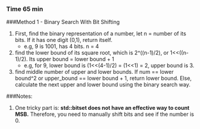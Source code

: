 ### Time 65 min

###Method 1 - Binary Search With Bit Shifting
1. First, find the binary representation of a number, let n = number of its bits. If it has one digit (0,1), return itself.
    - e.g, 9 is 1001, has 4 bits. n = 4
2. find the lower bound of its square root, which is 2^((n-1)/2), or 1<<((n-1)/2). Its upper bound = lower bound + 1
    - e.g, for 9, lower bound is (1<<(4-1)/2) = (1<<1) = 2, upper bound is 3. 
3. find middle number of upper and lower bounds. If num == lower bound^2 or upper_bound == lower bound + 1, return lower bound. 
Else, calculate the next upper and lower bound using the binary search way. 
    
###Notes: 
1. One tricky part is: **std::bitset does not have an effective way to count MSB.**
 Therefore, you need to manually shift bits and see if the number is 0.  
